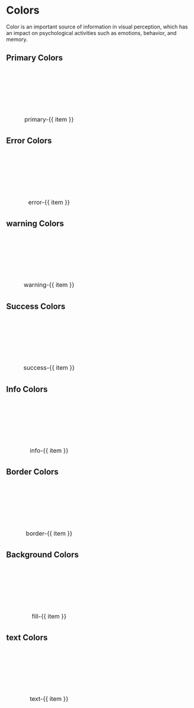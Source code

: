 # Colors

Color is an important source of information in visual perception, which has an impact on psychological activities such as emotions, behavior, and memory.

<script setup >
  const colors = [600,500,400,300,200,100]
</script>

## Primary Colors

<div class="colors">
  <div class="color_item" v-for="item in colors" :key="item" >
    <section class="color_bar" :style="{
    'background-color': `var(--m-color-primary-${item})`,
    }"></section>
    <div class="text">primary-{{ item }}</div>
  </div>
</div>

## Error Colors

<div class="colors">
  <div class="color_item" v-for="item in colors":key="item">
    <section class="color_bar" :style="{
      'background-color': `var(--m-color-error-${item})`,
    }"></section>
    <div class="text">error-{{ item }}</div>
  </div>
</div>

## warning Colors

<div class="colors">
  <div class="color_item" v-for="item in colors":key="item">
    <section class="color_bar" :style="{
      'background-color': `var(--m-color-warning-${item})`,
    }"></section>
    <div class="text">warning-{{ item }}</div>
  </div>
</div>

## Success Colors

<div class="colors">
  <div class="color_item" v-for="item in colors":key="item">
    <section class="color_bar" :style="{
      'background-color': `var(--m-color-success-${item})`,
    }"></section>
    <div class="text">success-{{ item }}</div>
  </div>
</div>

## Info Colors

<div class="colors">
  <div class="color_item" v-for="item in colors":key="item">
    <section class="color_bar" :style="{
      'background-color': `var(--m-color-info-${item})`,
    }"></section>
    <div class="text">info-{{ item }}</div>
  </div>
</div>

## Border Colors

<div class="colors">
  <div class="color_item" v-for="item in colors":key="item">
  <section class="color_bar" :style="{
    'background-color': `var(--m-color-border-${item})`,
    }"></section>
    <div class="text">border-{{ item }}</div>
  </div>
</div>

## Background Colors

<div class="colors">
  <div class="color_item" v-for="item in colors":key="item">
  <section class="color_bar" :style="{
    'background-color': `var(--m-color-fill-${item})`,
    border:'1px solid #ccc'
    }"></section>
    <div class="text">fill-{{ item }}</div>
  </div>
</div>

## text Colors

<div class="colors">
  <div class="color_item" v-for="item in colors":key="item">
  <section class="color_bar" :style="{
    'background-color': `var(--m-color-text-${item})`,
    border:'1px solid #ccc'
    }"></section>
    <div class="text">text-{{ item }}</div>
  </div>
</div>

<style scoped lang="scss">
  .colors {
    display: flex;
    justify-content: flex-start;
    align-items: center;
    flex-wrap: wrap;
    gap: 10px;
    margin-bottom: 20px;
  }

  .color_item {
    width: calc(50% - 20px);
    .color_bar {
      width: 100%;
      height: 120px;
      border-radius: 4px;
    }

    .text {
      font-size: 16px;
      padding: 6px 12px;
      text-align: center;
      color: var(--m-theme-800);
    }
  }

  @media (max-width: 728px) {
    .color_item {
      width: 100%;
      .color_bar {
        width: 100%;
        height: 160px
      }
    }
  }

  </style>
